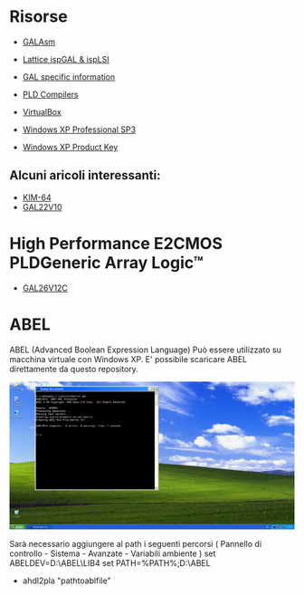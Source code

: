 # Risorse

- [GALAsm](https://github.com/daveho/GALasm)
- [Lattice ispGAL & ispLSI](https://www.ythiee.com/2023/01/08/lattice-ispgal-isplsi/)
- [GAL specific information](https://www.ythiee.com/2021/06/06/gal-specific-information/)
- [PLD Compilers](https://www.ythiee.com/2021/06/06/pld-compilers/)

- [VirtualBox](https://www.virtualbox.org/)
- [Windows XP Professional SP3](https://archive.org/details/WinXPProSP3x86)
- [Windows XP Product Key](https://github.com/Fuwn/xp)



## Alcuni aricoli interessanti:
- [KIM-64](https://www.ythiee.com/2025/01/05/kim-64/)
- [GAL22V10](https://www.ythiee.com/tag/gal22v10/)

# High Performance E2CMOS PLDGeneric Array Logic™

- [GAL26V12C](https://www.digikey.it/it/products/detail/rochester-electronics-llc/GAL26V12C-20LPI12121153)

# ABEL
ABEL (Advanced Boolean Expression Language)
Può essere utilizzato su macchina virtuale con Windows XP.
E' possibile scaricare ABEL direttamente da questo repository.

![alt text](https://github.com/LucaEstiva/Hobby_8088_PC/blob/main/Images/ABEL/VirtualBox_Win_XP_ABEL.png?raw=true "ABEL ON XP")

Sarà necessario aggiungere al path i seguenti percorsi ( Pannello di controllo - Sistema - Avanzate - Variabili ambiente )
set ABELDEV=D:\ABEL\LIB4
set PATH=%PATH%;D:\ABEL

- ahdl2pla "pathtoablfile"
